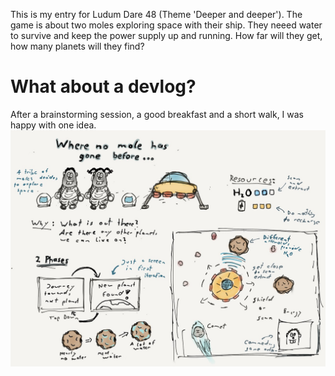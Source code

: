 This is my entry for Ludum Dare 48 (Theme 'Deeper and deeper'). 
The game is about two moles exploring space with their ship. 
They neeed water to survive and keep the power supply up and running. 
How far will they get, how many planets will they find?

# What about a devlog?
After a brainstorming session, a good breakfast and a short walk, I was happy with one idea. 
![where-no-mole-has-gone-before](doc/idea.jpg)

